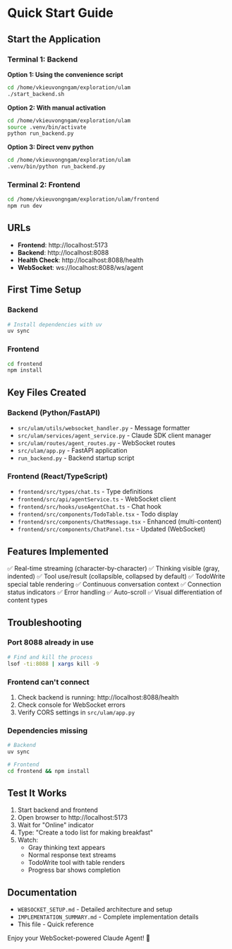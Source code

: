 # Quick Start Guide

## Start the Application

### Terminal 1: Backend

**Option 1: Using the convenience script**
```bash
cd /home/vkieuvongngam/exploration/ulam
./start_backend.sh
```

**Option 2: With manual activation**
```bash
cd /home/vkieuvongngam/exploration/ulam
source .venv/bin/activate
python run_backend.py
```

**Option 3: Direct venv python**
```bash
cd /home/vkieuvongngam/exploration/ulam
.venv/bin/python run_backend.py
```

### Terminal 2: Frontend
```bash
cd /home/vkieuvongngam/exploration/ulam/frontend
npm run dev
```

## URLs
- **Frontend**: http://localhost:5173
- **Backend**: http://localhost:8088
- **Health Check**: http://localhost:8088/health
- **WebSocket**: ws://localhost:8088/ws/agent

## First Time Setup

### Backend
```bash
# Install dependencies with uv
uv sync
```

### Frontend
```bash
cd frontend
npm install
```

## Key Files Created

### Backend (Python/FastAPI)
- `src/ulam/utils/websocket_handler.py` - Message formatter
- `src/ulam/services/agent_service.py` - Claude SDK client manager
- `src/ulam/routes/agent_routes.py` - WebSocket routes
- `src/ulam/app.py` - FastAPI application
- `run_backend.py` - Backend startup script

### Frontend (React/TypeScript)
- `frontend/src/types/chat.ts` - Type definitions
- `frontend/src/api/agentService.ts` - WebSocket client
- `frontend/src/hooks/useAgentChat.ts` - Chat hook
- `frontend/src/components/TodoTable.tsx` - Todo display
- `frontend/src/components/ChatMessage.tsx` - Enhanced (multi-content)
- `frontend/src/components/ChatPanel.tsx` - Updated (WebSocket)

## Features Implemented

✅ Real-time streaming (character-by-character)
✅ Thinking visible (gray, indented)
✅ Tool use/result (collapsible, collapsed by default)
✅ TodoWrite special table rendering
✅ Continuous conversation context
✅ Connection status indicators
✅ Error handling
✅ Auto-scroll
✅ Visual differentiation of content types

## Troubleshooting

### Port 8088 already in use
```bash
# Find and kill the process
lsof -ti:8088 | xargs kill -9
```

### Frontend can't connect
1. Check backend is running: http://localhost:8088/health
2. Check console for WebSocket errors
3. Verify CORS settings in `src/ulam/app.py`

### Dependencies missing
```bash
# Backend
uv sync

# Frontend
cd frontend && npm install
```

## Test It Works

1. Start backend and frontend
2. Open browser to http://localhost:5173
3. Wait for "Online" indicator
4. Type: "Create a todo list for making breakfast"
5. Watch:
   - Gray thinking text appears
   - Normal response text streams
   - TodoWrite tool with table renders
   - Progress bar shows completion

## Documentation

- `WEBSOCKET_SETUP.md` - Detailed architecture and setup
- `IMPLEMENTATION_SUMMARY.md` - Complete implementation details
- This file - Quick reference

Enjoy your WebSocket-powered Claude Agent! 🚀

